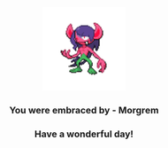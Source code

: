 <p align="center">
    <img src="https://raw.githubusercontent.com/PokeAPI/sprites/master/sprites/pokemon/860.png" width="150" height="150">
</p>
<h3 align="center">You were embraced by - <b>Morgrem</b></h3>
<h3 align="center">Have a wonderful day!</h3>
